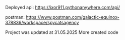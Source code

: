 Deployed api:
https://ixor911.pythonanywhere.com/api/

postman:
https://www.postman.com/galactic-equinox-378836/workspace/spycatsagency

Project was updated at 31.05.2025
More created code
